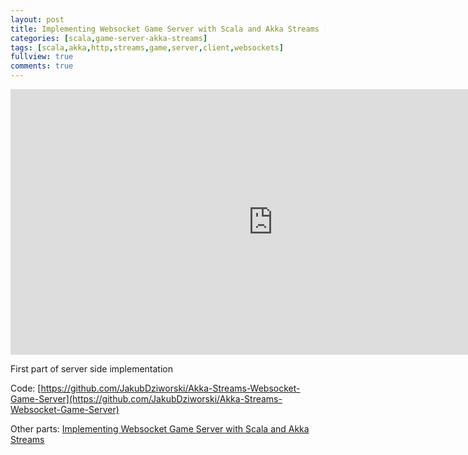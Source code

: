 ```yaml
---
layout: post
title: Implementing Websocket Game Server with Scala and Akka Streams [Part 1/4]
categories: [scala,game-server-akka-streams]
tags: [scala,akka,http,streams,game,server,client,websockets]
fullview: true
comments: true
---
```


<iframe width="840" height="425"  src="https://www.youtube.com/embed/lex7xQPgzY8" frameborder="0" allowfullscreen></iframe>

First part of server side implementation

Code: [https://github.com/JakubDziworski/Akka-Streams-Websocket-Game-Server](https://github.com/JakubDziworski/Akka-Streams-Websocket-Game-Server)

Other parts: [Implementing Websocket Game Server with Scala and Akka Streams](http://jakubdziworski.github.io/categories.html#game-server-akka-streams-ref)